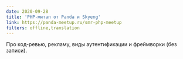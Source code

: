 ```yaml
---
date: 2020-09-28
title: 'PHP-митап от Panda и Skyeng'
link: https://panda-meetup.ru/smr-php-meetup
filters: offline,translation
---
```


Про код-ревью, рекламу, виды аутентификации и фреймворки (без записи).
